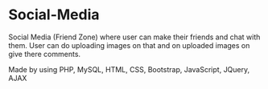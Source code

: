 # Social-Media
Social Media (Friend Zone) where user can make their friends and chat with them. User can do uploading images on that and on uploaded images on give there comments.

Made by using PHP, MySQL, HTML, CSS, Bootstrap, JavaScript, JQuery, AJAX

